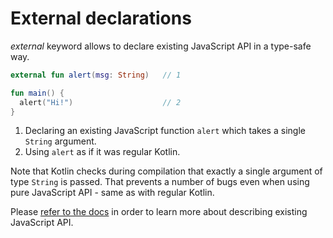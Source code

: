 # External declarations

*external* keyword allows to declare existing JavaScript API in a type-safe way.

<div class="language-kotlin" theme="idea" data-min-compiler-version="1.3" data-target-platform="js">

```kotlin
external fun alert(msg: String)   // 1

fun main() {
  alert("Hi!")                    // 2
}
```

</div>

1. Declaring an existing JavaScript function `alert` which takes a single `String` argument.
2. Using `alert` as if it was regular Kotlin.

Note that Kotlin checks during compilation that exactly a single argument of type `String` is passed.
That prevents a number of bugs even when using pure JavaScript API - same as with regular Kotlin.

Please [refer to the docs](https://kotlinlang.org/docs/reference/js-interop.html#external-modifier) in order 
to learn more about describing existing JavaScript API.
